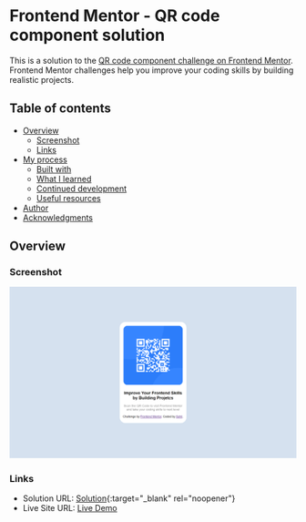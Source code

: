 # Frontend Mentor - QR code component solution

This is a solution to the [QR code component challenge on Frontend Mentor](https://www.frontendmentor.io/challenges/qr-code-component-iux_sIO_H). Frontend Mentor challenges help you improve your coding skills by building realistic projects.

## Table of contents

- [Overview](#overview)
  - [Screenshot](#screenshot)
  - [Links](#links)
- [My process](#my-process)
  - [Built with](#built-with)
  - [What I learned](#what-i-learned)
  - [Continued development](#continued-development)
  - [Useful resources](#useful-resources)
- [Author](#author)
- [Acknowledgments](#acknowledgments)

## Overview

### Screenshot

![Solutions ScreenShot](./images/solution.png)

### Links

- Solution URL: [Solution](https://www.frontendmentor.io/solutions/qr-code-component-rJPVtH775){:target="\_blank" rel="noopener"}
- Live Site URL: [Live Demo](https://vermillion-bavarois-855b58.netlify.app/)
